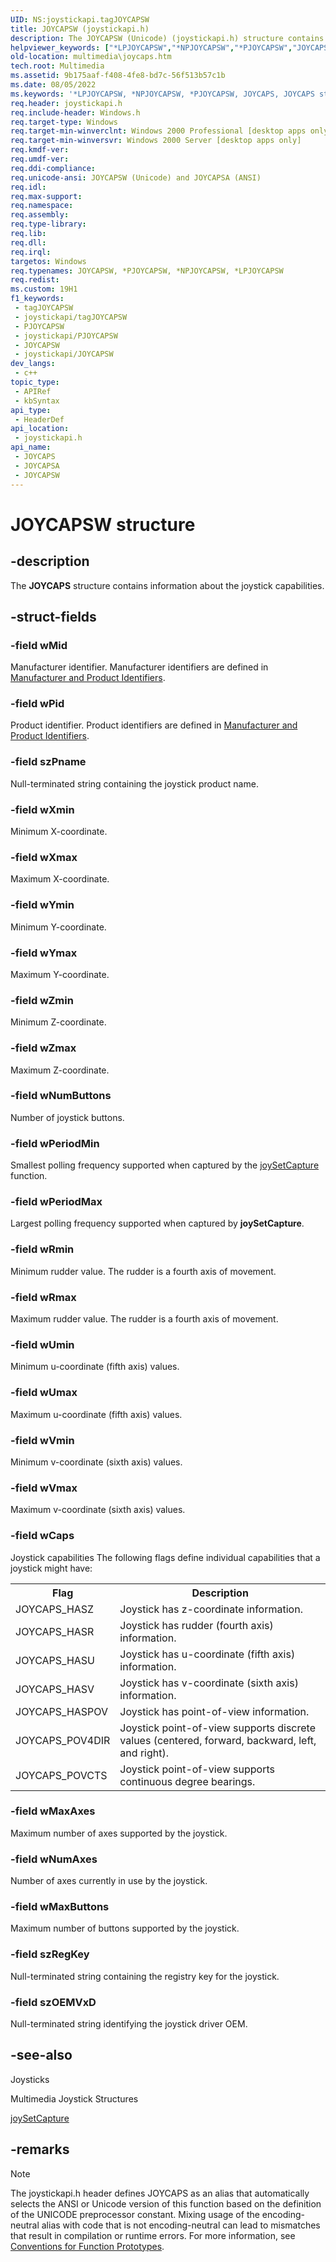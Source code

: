 ```yaml
---
UID: NS:joystickapi.tagJOYCAPSW
title: JOYCAPSW (joystickapi.h)
description: The JOYCAPSW (Unicode) (joystickapi.h) structure contains information about the joystick capabilities.
helpviewer_keywords: ["*LPJOYCAPSW","*NPJOYCAPSW","*PJOYCAPSW","JOYCAPS","JOYCAPS structure [Windows Multimedia]","JOYCAPSA","JOYCAPSW","_win32_JOYCAPS_str","joystickapi/JOYCAPS","joystickapi/JOYCAPSA","joystickapi/JOYCAPSW","multimedia.joycaps","tagJOYCAPSA","tagJOYCAPSW"]
old-location: multimedia\joycaps.htm
tech.root: Multimedia
ms.assetid: 9b175aaf-f408-4fe8-bd7c-56f513b57c1b
ms.date: 08/05/2022
ms.keywords: '*LPJOYCAPSW, *NPJOYCAPSW, *PJOYCAPSW, JOYCAPS, JOYCAPS structure [Windows Multimedia], JOYCAPSA, JOYCAPSW, _win32_JOYCAPS_str, joystickapi/JOYCAPS, joystickapi/JOYCAPSA, joystickapi/JOYCAPSW, multimedia.joycaps, tagJOYCAPSA, tagJOYCAPSW'
req.header: joystickapi.h
req.include-header: Windows.h
req.target-type: Windows
req.target-min-winverclnt: Windows 2000 Professional [desktop apps only]
req.target-min-winversvr: Windows 2000 Server [desktop apps only]
req.kmdf-ver: 
req.umdf-ver: 
req.ddi-compliance: 
req.unicode-ansi: JOYCAPSW (Unicode) and JOYCAPSA (ANSI)
req.idl: 
req.max-support: 
req.namespace: 
req.assembly: 
req.type-library: 
req.lib: 
req.dll: 
req.irql: 
targetos: Windows
req.typenames: JOYCAPSW, *PJOYCAPSW, *NPJOYCAPSW, *LPJOYCAPSW
req.redist: 
ms.custom: 19H1
f1_keywords:
 - tagJOYCAPSW
 - joystickapi/tagJOYCAPSW
 - PJOYCAPSW
 - joystickapi/PJOYCAPSW
 - JOYCAPSW
 - joystickapi/JOYCAPSW
dev_langs:
 - c++
topic_type:
 - APIRef
 - kbSyntax
api_type:
 - HeaderDef
api_location:
 - joystickapi.h
api_name:
 - JOYCAPS
 - JOYCAPSA
 - JOYCAPSW
---
```


# JOYCAPSW structure


## -description

The <b>JOYCAPS</b> structure contains information about the joystick capabilities.

## -struct-fields

### -field wMid

Manufacturer identifier. Manufacturer identifiers are defined in <a href="/windows/desktop/Multimedia/manufacturer-and-product-identifiers">Manufacturer and Product Identifiers</a>.

### -field wPid

Product identifier. Product identifiers are defined in <a href="/windows/desktop/Multimedia/manufacturer-and-product-identifiers">Manufacturer and Product Identifiers</a>.

### -field szPname

Null-terminated string containing the joystick product name.

### -field wXmin

Minimum X-coordinate.

### -field wXmax

Maximum X-coordinate.

### -field wYmin

Minimum Y-coordinate.

### -field wYmax

Maximum Y-coordinate.

### -field wZmin

Minimum Z-coordinate.

### -field wZmax

Maximum Z-coordinate.

### -field wNumButtons

Number of joystick buttons.

### -field wPeriodMin

Smallest polling frequency supported when captured by the <a href="/previous-versions/dd757114(v=vs.85)">joySetCapture</a> function.

### -field wPeriodMax

Largest polling frequency supported when captured by <b>joySetCapture</b>.

### -field wRmin

Minimum rudder value. The rudder is a fourth axis of movement.

### -field wRmax

Maximum rudder value. The rudder is a fourth axis of movement.

### -field wUmin

Minimum u-coordinate (fifth axis) values.

### -field wUmax

Maximum u-coordinate (fifth axis) values.

### -field wVmin

Minimum v-coordinate (sixth axis) values.

### -field wVmax

Maximum v-coordinate (sixth axis) values.

### -field wCaps

Joystick capabilities The following flags define individual capabilities that a joystick might have:

<table>
<tr>
<th>Flag</th>
<th>Description</th>
</tr>
<tr>
<td>JOYCAPS_HASZ</td>
<td>Joystick has z-coordinate information.</td>
</tr>
<tr>
<td>JOYCAPS_HASR</td>
<td>Joystick has rudder (fourth axis) information.</td>
</tr>
<tr>
<td>JOYCAPS_HASU</td>
<td>Joystick has u-coordinate (fifth axis) information.</td>
</tr>
<tr>
<td>JOYCAPS_HASV</td>
<td>Joystick has v-coordinate (sixth axis) information.</td>
</tr>
<tr>
<td>JOYCAPS_HASPOV</td>
<td>Joystick has point-of-view information.</td>
</tr>
<tr>
<td>JOYCAPS_POV4DIR</td>
<td>Joystick point-of-view supports discrete values (centered, forward, backward, left, and right).</td>
</tr>
<tr>
<td>JOYCAPS_POVCTS</td>
<td>Joystick point-of-view supports continuous degree bearings.</td>
</tr>
</table>

### -field wMaxAxes

Maximum number of axes supported by the joystick.

### -field wNumAxes

Number of axes currently in use by the joystick.

### -field wMaxButtons

Maximum number of buttons supported by the joystick.

### -field szRegKey

Null-terminated string containing the registry key for the joystick.

### -field szOEMVxD

Null-terminated string identifying the joystick driver OEM.

## -see-also

Joysticks



Multimedia Joystick Structures



<a href="/previous-versions/dd757114(v=vs.85)">joySetCapture</a>

## -remarks

> [!NOTE]
> The joystickapi.h header defines JOYCAPS as an alias that automatically selects the ANSI or Unicode version of this function based on the definition of the UNICODE preprocessor constant. Mixing usage of the encoding-neutral alias with code that is not encoding-neutral can lead to mismatches that result in compilation or runtime errors. For more information, see [Conventions for Function Prototypes](/windows/win32/intl/conventions-for-function-prototypes).
